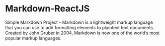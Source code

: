 # Markdown-ReactJS
Simple Markdown Project - Markdown is a lightweight markup language that you can use to add formatting elements to plaintext text documents. Created by John Gruber in 2004, Markdown is now one of the world’s most popular markup languages. 
